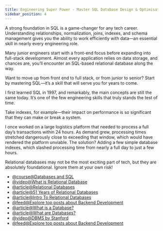```yaml
---
title: Engineering Super Power - Master SQL Database Design & Optimisation
sidebar_position: 4
---
```


A strong foundation in SQL is a game-changer for any tech career. Understanding relationships, normalization, joins, indexes, and schema management gives you the ability to work efficiently with data—an essential skill in nearly every engineering role.

Many junior engineers start with a front-end focus before expanding into full-stack development. Almost every application relies on data storage, and chances are, you’ll encounter an SQL-based relational database along the way.

Want to move up from front end to full stack, or from junior to senior? Start by mastering SQL—it’s a skill that will serve you for years to come.

I first learned SQL in 1997, and remarkably, the main concepts are still the same today. It’s one of the few engineering skills that truly stands the test of time.

Take indexes, for example—their impact on performance is so significant that they can make or break a system.

I once worked on a large logistics platform that needed to process a full day’s transactions within 24 hours. As demand grew, processing times stretched dangerously close to exceeding that window, which would have rendered the platform unviable. The solution? Adding a few simple database indexes, which slashed processing time from nearly a full day to just a few hours.

Relational databases may not be the most exciting part of tech, but they are absolutely foundational. Ignore them at your own risk!

- [@course@Databases and SQL](https://www.edx.org/course/databases-5-sql)
- [@video@What is Relational Database](https://youtu.be/OqjJjpjDRLc)
- [@article@Relational Databases](https://www.ibm.com/cloud/learn/relational-databases)
- [@article@51 Years of Relational Databases](https://learnsql.com/blog/codd-article-databases/)
- [@article@Intro To Relational Databases](https://www.udacity.com/course/intro-to-relational-databases--ud197)
- [@feed@Explore top posts about Backend Development](https://app.daily.dev/tags/backend?ref=roadmapsh)
- [@article@What is a Database?](https://www.oracle.com/database/what-is-database/)
- [@article@What are Databases?](https://www.prisma.io/dataguide/intro/what-are-databases)
- [@video@DBMS by Stanford](https://www.youtube.com/watch?v=D-k-h0GuFmE\&list=PL9ysvtVnryGpnIj9rcIqNDxakUn6v72Hm)
- [@feed@Explore top posts about Backend Development](https://app.daily.dev/tags/backend?ref=roadmapsh)

